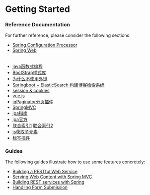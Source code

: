 # Getting Started

### Reference Documentation
For further reference, please consider the following sections:

* [Spring Configuration Processor](https://docs.spring.io/spring-boot/docs/2.2.2.RELEASE/reference/htmlsingle/#configuration-metadata-annotation-processor)
* [Spring Web](https://docs.spring.io/spring-boot/docs/2.2.2.RELEASE/reference/htmlsingle/#boot-features-developing-web-applications)

######
* [java函数式编程](https://blog.csdn.net/icarusliu/article/details/79495534#3-%E5%87%BD%E6%95%B0%E5%BC%8F%E7%BC%96%E7%A8%8B%E6%8E%A5%E5%8F%A3%E7%9A%84%E4%BD%BF%E7%94%A8)
* [BootStrap样式库](https://v3.bootcss.com/components/)
* [为什么不使用外键](https://www.cnblogs.com/rjzheng/p/9907304.html)
* [Springboot + ElasticSearch 构建博客检索系统](https://www.imooc.com/video/19950)
* [session & cookies](https://blog.csdn.net/east123321/article/details/79157464)
* [vue.js](https://cn.vuejs.org/v2/guide/syntax.html)
* [jqPaginator分页插件](http://jqpaginator.keenwon.com/#a3)
* [SpringMVC](https://docs.spring.io/spring/docs/5.2.3.RELEASE/spring-framework-reference/web.html#spring-web)
* [jpa指南](https://www.w3cschool.cn/java/jpa-query-in.html)
* [jpa官方](https://docs.spring.io/spring-data/jpa/docs/2.2.4.RELEASE/reference/html/#reference)
* [联合索引1](https://www.cnblogs.com/smallleiit/p/10890071.html)    [联合索引2](https://blog.csdn.net/hknaruto/article/details/91449501)
* [js获取子元素](https://blog.csdn.net/laok_/article/details/75760572)
* [标签插件](https://github.com/xoxco/jQuery-Tags-Input)

### Guides
The following guides illustrate how to use some features concretely:

* [Building a RESTful Web Service](https://spring.io/guides/gs/rest-service/)
* [Serving Web Content with Spring MVC](https://spring.io/guides/gs/serving-web-content/)
* [Building REST services with Spring](https://spring.io/guides/tutorials/bookmarks/)
* [Handling Form Submission](https://spring.io/guides/gs/handling-form-submission/)

